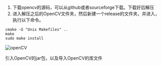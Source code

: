 1. 下载opencv的源码，可以从github或者sourceforge下载。下载好后解压
2. 进入解压之后的OpenCV文件夹，然后新建一个release的文件夹，并进入，执行以下命令。

```shell
cmake -G "Unix Makefiles" ..
make
sudo make install
```

![openCV](http://qiliu.luxiaobai.cn/img/openCV.png)

引入OpenCV的jar包，以及导入OpenCV的库文件


